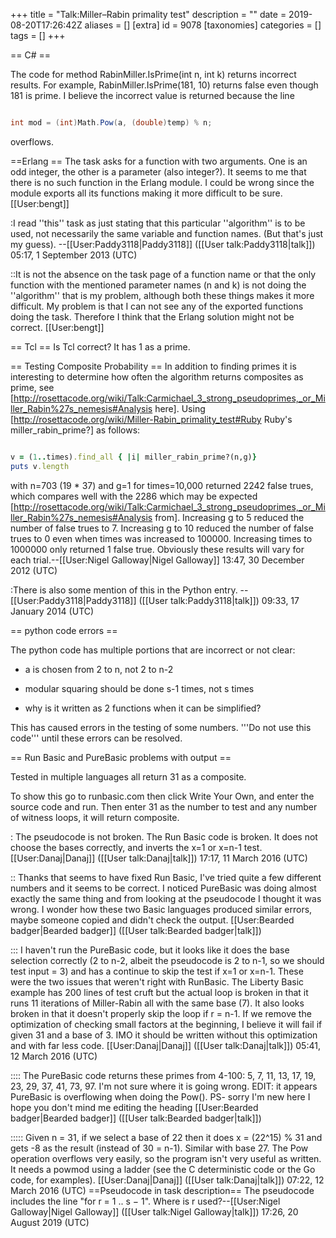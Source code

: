 +++
title = "Talk:Miller–Rabin primality test"
description = ""
date = 2019-08-20T17:26:42Z
aliases = []
[extra]
id = 9078
[taxonomies]
categories = []
tags = []
+++

== C# ==

The code for method RabinMiller.IsPrime(int n, int k) returns incorrect results.  For example, RabinMiller.IsPrime(181, 10) returns false even though 181 is prime.  I believe the incorrect value is returned because the line


```C#

int mod = (int)Math.Pow(a, (double)temp) % n;

```


overflows.

==Erlang ==
The task asks for a function with two arguments. One is an odd integer, the other is a parameter (also integer?). It seems to me that there is no such function in the Erlang module. I could be wrong since the module exports all its functions making it more difficult to be sure. [[User:bengt]]

:I read ''this'' task as just stating that this particular ''algorithm'' is to be used, not necessarily the same variable and function names. (But that's just my guess). --[[User:Paddy3118|Paddy3118]] ([[User talk:Paddy3118|talk]]) 05:17, 1 September 2013 (UTC)

::It is not the absence on the task page of a function name or that the only function with the mentioned parameter names (n and k) is not doing the ''algorithm'' that is my problem, although both these things makes it more difficult. My problem is that I can not see any of the exported functions doing the task. Therefore I think that the Erlang solution might not be correct. [[User:bengt]]

== Tcl ==
Is Tcl correct? It has 1 as a prime.

== Testing Composite Probability ==
In addition to finding primes it is interesting to determine how often the algorithm returns composites as prime, see [http://rosettacode.org/wiki/Talk:Carmichael_3_strong_pseudoprimes,_or_Miller_Rabin%27s_nemesis#Analysis here]. Using [http://rosettacode.org/wiki/Miller-Rabin_primality_test#Ruby Ruby's miller_rabin_prime?] as follows:


```ruby

v = (1..times).find_all { |i| miller_rabin_prime?(n,g)}
puts v.length

```
 

with n=703 (19 * 37) and g=1 for times=10,000 returned 2242 false trues, which compares well with the 2286 which may be expected [http://rosettacode.org/wiki/Talk:Carmichael_3_strong_pseudoprimes,_or_Miller_Rabin%27s_nemesis#Analysis from]. Increasing g to 5 reduced the number of false trues to 7. Increasing g to 10 reduced the number of false trues to 0 even when times was increased to 100000. Increasing times to 1000000 only returned 1 false true. Obviously these results will vary for each trial.--[[User:Nigel Galloway|Nigel Galloway]] 13:47, 30 December 2012 (UTC)

:There is also some mention of this in the Python entry. --[[User:Paddy3118|Paddy3118]] ([[User talk:Paddy3118|talk]]) 09:33, 17 January 2014 (UTC)

== python code errors ==

The python code has multiple portions that are incorrect or not clear: 

- a is chosen from 2 to n, not 2 to n-2

- modular squaring should be done s-1 times, not s times

- why is it written as 2 functions when it can be simplified? 




This has caused errors in the testing of some numbers. '''Do not use this code''' until these errors can be resolved.



== Run Basic and PureBasic problems with output ==

Tested in multiple languages all return 31 as a composite.

To show this go to runbasic.com then click Write Your Own, and enter the source code and run. Then enter 31 as the number to test and any number of witness loops, it will return composite.

: The pseudocode is not broken.  The Run Basic code is broken.  It does not choose the bases correctly, and inverts the x=1 or x=n-1 test. [[User:Danaj|Danaj]] ([[User talk:Danaj|talk]]) 17:17, 11 March 2016 (UTC)

:: Thanks that seems to have fixed Run Basic, I've tried quite a few different numbers and it seems to be correct. I noticed PureBasic was doing almost exactly the same thing and from looking at the pseudocode I thought it was wrong. I wonder how these two Basic languages produced similar errors, maybe someone copied and didn't check the output. [[User:Bearded badger|Bearded badger]] ([[User talk:Bearded badger|talk]])

::: I haven't run the PureBasic code, but it looks like it does the base selection correctly (2 to n-2, albeit the pseudocode is 2 to n-1, so we should test input = 3) and has a continue to skip the test if x=1 or x=n-1.  These were the two issues that weren't right with RunBasic.  The Liberty Basic example has 200 lines of test cruft but the actual loop is broken in that it runs 11 iterations of Miller-Rabin all with the same base (7).  It also looks broken in that it doesn't properly skip the loop if r = n-1.  If we remove the optimization of checking small factors at the beginning, I believe it will fail if given 31 and a base of 3.  IMO it should be written without this optimization and with far less code.  [[User:Danaj|Danaj]] ([[User talk:Danaj|talk]]) 05:41, 12 March 2016 (UTC)

:::: The PureBasic code returns these primes from 4-100: 5, 7, 11, 13, 17, 19, 23, 29, 37, 41, 73, 97. I'm not sure where it is going wrong. EDIT: it appears PureBasic is overflowing when doing the Pow(). PS- sorry I'm new here I hope you don't mind me editing the heading [[User:Bearded badger|Bearded badger]] ([[User talk:Bearded badger|talk]])

::::: Given n = 31, if we select a base of 22 then it does x = (22^15) % 31 and gets -8 as the result (instead of 30 = n-1).  Similar with base 27.  The Pow operation overflows very easily, so the program isn't very useful as written.  It needs a powmod using a ladder (see the C deterministic code or the Go code, for examples). [[User:Danaj|Danaj]] ([[User talk:Danaj|talk]]) 07:22, 12 March 2016 (UTC)
==Pseudocode in task description==
The pseudocode includes the line "for r = 1 .. s − 1". Where is r used?--[[User:Nigel Galloway|Nigel Galloway]] ([[User talk:Nigel Galloway|talk]]) 17:26, 20 August 2019 (UTC)
